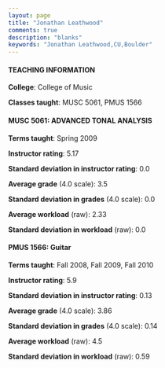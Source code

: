 ```yaml
---
layout: page
title: "Jonathan Leathwood" 
comments: true
description: "blanks"
keywords: "Jonathan Leathwood,CU,Boulder"
---
```

<head>
<script src="https://ajax.googleapis.com/ajax/libs/jquery/2.1.3/jquery.min.js"></script>
<script src="https://dl.dropboxusercontent.com/s/pc42nxpaw1ea4o9/highcharts.js?dl=0"></script>
<!-- <script src="../assets/js/highcharts.js"></script> -->
<style type="text/css">@font-face {
	font-family: "Bebas Neue";
	src: url(https://www.filehosting.org/file/details/544349/BebasNeue Regular.otf) format("opentype");
	}
	h1.Bebas { 
		font-family: "Bebas Neue", Verdana, Tahoma;
	}
</style>
</head>
	   
#### TEACHING INFORMATION

**College**: College of Music

**Classes taught**: MUSC 5061, PMUS 1566

#### MUSC 5061: ADVANCED TONAL ANALYSIS

**Terms taught**: Spring 2009

**Instructor rating**: 5.17

**Standard deviation in instructor rating**: 0.0

**Average grade** (4.0 scale): 3.5

**Standard deviation in grades** (4.0 scale): 0.0

**Average workload** (raw): 2.33

**Standard deviation in workload** (raw): 0.0

#### PMUS 1566: Guitar

**Terms taught**: Fall 2008, Fall 2009, Fall 2010

**Instructor rating**: 5.9

**Standard deviation in instructor rating**: 0.13

**Average grade** (4.0 scale): 3.86

**Standard deviation in grades** (4.0 scale): 0.14

**Average workload** (raw): 4.5

**Standard deviation in workload** (raw): 0.59

